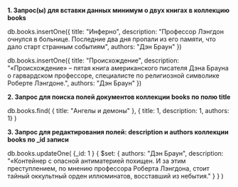 **1. Запрос(ы) для вставки данных минимум о двух книгах в коллекцию books**

db.books.insertOne({
 title: "Инферно",
 description: "Профессор Лэнгдон очнулся в больнице. Последние два дня пропали из его памяти, что дало старт странным событиям",
 authors: "Дэн Браун"
})

db.books.insertOne({
 title: "Происхождение",
 description: "«Происхождение» – пятая книга американского писателя Дэна Брауна о гарвардском профессоре, специалисте по религиозной символике Роберте Лэнгдоне.",
 authors: "Дэн Браун"
})

**2. Запрос для поиска полей документов коллекции books по полю title**

db.books.find(
 { title: "Ангелы и демоны" },
 { title: 1, description: 1, authors: 1}
)

**3. Запрос для редактирования полей: description и authors коллекции books по _id записи**

db.books.updateOne(
{_id: 1 }
 { $set: { authors: "Дэн Браун", description: "«Контейнер с опасной антиматерией похищен. И за этим преступлением, по мнению профессора Роберта Лэнгдона, стоит тайный оккультный орден иллюминатов, восставший из небытия." } }
)